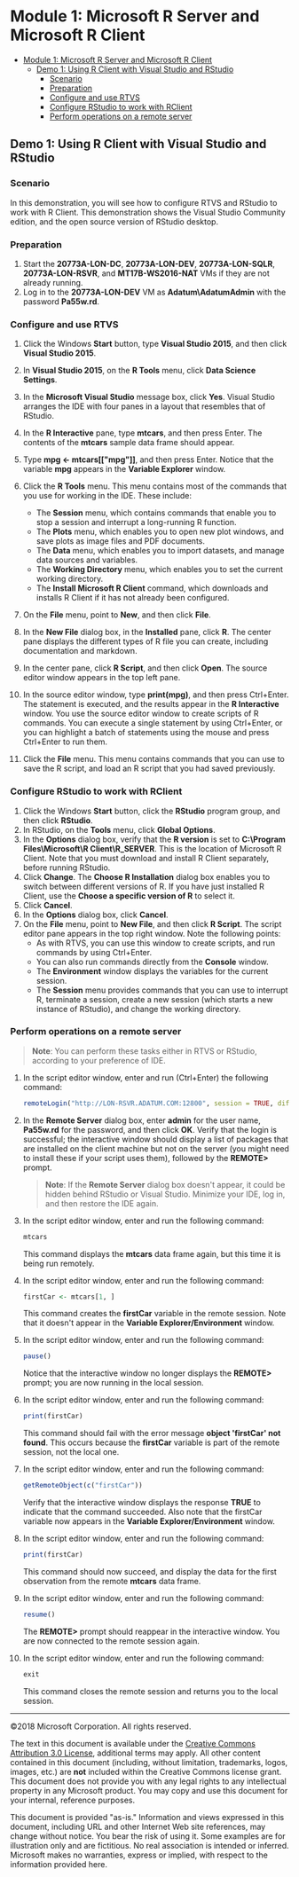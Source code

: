 # Module 1: Microsoft R Server and Microsoft R Client

- [Module 1: Microsoft R Server and Microsoft R Client](#module-1-microsoft-r-server-and-microsoft-r-client)
    - [Demo 1: Using R Client with Visual Studio and RStudio](#demo-1-using-r-client-with-visual-studio-and-rstudio)
        - [Scenario](#scenario)
        - [Preparation](#preparation)
        - [Configure and use RTVS](#configure-and-use-rtvs)
        - [Configure RStudio to work with RClient](#configure-rstudio-to-work-with-rclient)
        - [Perform operations on a remote server](#perform-operations-on-a-remote-server)

## Demo 1: Using R Client with Visual Studio and RStudio

### Scenario

In this demonstration, you will see how to configure RTVS and RStudio to work with R Client. This demonstration shows the Visual Studio Community edition, and the open source version of RStudio desktop.

### Preparation

1. Start the **20773A-LON-DC**, **20773A-LON-DEV**, **20773A-LON-SQLR**, **20773A-LON-RSVR**, and **MT17B-WS2016-NAT** VMs if they are not already running. 
2. Log in to the **20773A-LON-DEV** VM as **Adatum\AdatumAdmin** with the password **Pa55w.rd**.

### Configure and use RTVS

1. Click the Windows **Start** button, type **Visual Studio 2015**, and then click **Visual Studio 2015**.
2. In **Visual Studio 2015**, on the **R Tools** menu, click **Data Science Settings**.
3. In the **Microsoft Visual Studio** message box, click **Yes**. Visual Studio arranges the IDE with four panes in a layout that resembles that of RStudio.
4. In the **R Interactive** pane, type **mtcars**, and then press Enter. The contents of the **mtcars** sample data frame should appear.
5. Type **mpg <- mtcars[["mpg"]]**, and then press Enter. Notice that the variable **mpg** appears in the **Variable Explorer** window.
6. Click the **R Tools** menu. This menu contains most of the commands that you use for working in the IDE. These include:
    - The **Session** menu, which contains commands that enable you to stop a session and interrupt a long-running R function.
    - The **Plots** menu, which enables you to open new plot windows, and save plots as image files and PDF documents.
    - The **Data** menu, which enables you to import datasets, and manage data sources and variables.
    - The **Working Directory** menu, which enables you to set the current working directory.
    - The **Install Microsoft R Client** command, which downloads and installs R Client if it has not already been configured.
  
7. On the **File** menu, point to **New**, and then click **File**.
8. In the **New File** dialog box, in the **Installed** pane, click **R**. The center pane displays the different types of R file you can create, including documentation and markdown.
9. In the center pane, click **R Script**, and then click **Open**. The source editor window appears in the top left pane.
10. In the source editor window, type **print(mpg)**, and then press Ctrl+Enter. The statement is executed, and the results appear in the **R Interactive** window. You use the source editor window to create scripts of R commands. You can execute a single statement by using Ctrl+Enter, or you can highlight a batch of statements using the mouse and press Ctrl+Enter to run them.
11. Click the **File** menu. This menu contains commands that you can use to save the R script, and load an R script that you had saved previously.

### Configure RStudio to work with RClient

1. Click the Windows **Start** button, click the **RStudio** program group, and then click **RStudio**.
2. In RStudio, on the **Tools** menu, click **Global Options**.
3. In the **Options** dialog box, verify that the **R version** is set to **C:\\Program Files\\Microsoft\\R Client\\R_SERVER**. This is the location of Microsoft R Client. Note that you must download and install R Client separately, before running RStudio.
4. Click **Change**. The **Choose R Installation** dialog box enables you to switch between different versions of R. If you have just installed R Client, use the **Choose a specific version of R** to select it. 
5. Click **Cancel**.
6. In the **Options** dialog box, click **Cancel**.
7. On the **File** menu, point to **New File**, and then click **R Script**. The script editor pane appears in the top right window. Note the following points:
    - As with RTVS, you can use this window to create scripts, and run commands by using Ctrl+Enter.
    - You can also run commands directly from the **Console** window.
    - The **Environment** window displays the variables for the current session.
    - The **Session** menu provides commands that you can use to interrupt R, terminate a session, create a new session (which starts a new instance of RStudio), and change the working directory.

### Perform operations on a remote server

> **Note**: You can perform these tasks either in RTVS or RStudio, according to your preference of IDE.

1. In the script editor window, enter and run (Ctrl+Enter) the following command:

    ```R
    remoteLogin("http://LON-RSVR.ADATUM.COM:12800", session = TRUE, diff = TRUE, commandline = TRUE)
    ```

2. In the **Remote Server** dialog box, enter **admin** for the user name, **Pa55w.rd** for the password, and then click **OK**. Verify that the login is successful; the interactive window should display a list of packages that are installed on the client machine but not on the server (you might need to install these if your script uses them), followed by the **REMOTE>** prompt.

    > **Note**: If the **Remote Server** dialog box doesn't appear, it could be hidden behind RStudio or Visual Studio. Minimize your IDE, log in, and then restore the IDE again.

3. In the script editor window, enter and run the following command:

    ```R
    mtcars
    ```

    This command displays the **mtcars** data frame again, but this time it is being run remotely.

4. In the script editor window, enter and run the following command:

    ```R
    firstCar <- mtcars[1, ]
    ```

    This command creates the **firstCar** variable in the remote session. Note that it doesn't appear in the **Variable Explorer/Environment** window.

5. In the script editor window, enter and run the following command:

    ```R
    pause()
    ```

    Notice that the interactive window no longer displays the **REMOTE>** prompt; you are now running in the local session.

6. In the script editor window, enter and run the following command:

    ```R
    print(firstCar)
    ```

    This command should fail with the error message **object 'firstCar' not found**. This occurs because the **firstCar** variable is part of the remote session, not the local one.

7. In the script editor window, enter and run the following command:

    ```R
    getRemoteObject(c("firstCar"))
    ```

    Verify that the interactive window displays the response **TRUE** to indicate that the command succeeded. Also note that the firstCar variable now appears in the **Variable Explorer/Environment** window.

8. In the script editor window, enter and run the following command:

    ```R
    print(firstCar)
    ```

    This command should now succeed, and display the data for the first observation from the remote **mtcars** data frame.

9.  In the script editor window, enter and run the following command:

    ```R
    resume()
    ```

    The **REMOTE>** prompt should reappear in the interactive window. You are now connected to the remote session again.

10. In the script editor window, enter and run the following command:

    ```R
    exit
    ```

    This command closes the remote session and returns you to the local session.

---

©2018 Microsoft Corporation. All rights reserved.

The text in this document is available under the [Creative Commons Attribution 3.0 License](https://creativecommons.org/licenses/by/3.0/legalcode), additional terms may apply. All other content contained in this document (including, without limitation, trademarks, logos, images, etc.) are **not** included within the Creative Commons license grant. This document does not provide you with any legal rights to any intellectual property in any Microsoft product. You may copy and use this document for your internal, reference purposes.

This document is provided "as-is." Information and views expressed in this document, including URL and other Internet Web site references, may change without notice. You bear the risk of using it. Some examples are for illustration only and are fictitious. No real association is intended or inferred. Microsoft makes no warranties, express or implied, with respect to the information provided here.